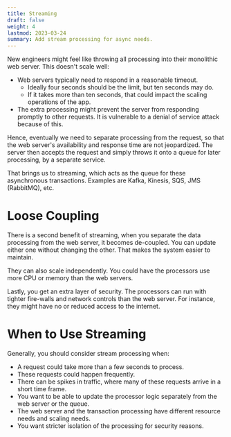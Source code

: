 ```yaml
---
title: Streaming
draft: false
weight: 4
lastmod: 2023-03-24
summary: Add stream processing for async needs.
---
```


New engineers might feel like throwing all processing into their monolithic web server.
This doesn't scale well:
* Web servers typically need to respond in a reasonable timeout.
  * Ideally four seconds should be the limit, but ten seconds may do.
  * If it takes more than ten seconds, that could impact the scaling operations of the app.
* The extra processing might prevent the server from responding promptly to other
  requests.  It is vulnerable to a denial of service attack because of this.

Hence, eventually we need to separate processing from the request, so that the 
web server's availability and response time are not jeopardized.  The server then
accepts the request and simply throws it onto a queue for later processing, by a
separate service.

That brings us to streaming, which acts as the queue for these asynchronous
transactions.  Examples are Kafka, Kinesis, SQS, JMS (RabbitMQ), etc.

# Loose Coupling

There is a second benefit of streaming, when you separate the data processing
from the web server, it becomes de-coupled.  You can update either one without
changing the other.  That makes the system easier to maintain.

They can also scale independently.  You could have the processors use more
CPU or memory than the web servers.

Lastly, you get an extra layer of security.  The processors can run with
tighter fire-walls and network controls than the web server.  For instance,
they might have no or reduced access to the internet.

# When to Use Streaming

Generally, you should consider stream processing when:
* A request could take more than a few seconds to process.
* These requests could happen frequently.
* There can be spikes in traffic, where many of these requests arrive in 
  a short time frame.
* You want to be able to update the processor logic separately from
  the web server or the queue.
* The web server and the transaction processing have different resource needs
  and scaling needs.
* You want stricter isolation of the processing for security reasons.